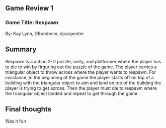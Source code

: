 ## Game Review 1

### Game Title: Respawn
By: Kay Lynn, DBorsheim, djcarpenter

## Summary
Respawn is a action 2-D puzzle, unity, and platformer where the player has to die to win by firguring out the puzzle of the game. The player carries a triangular object to throw across where the player wants to respawn. For insistance, in the beginning of the game the player starts off on top of a building with the triangular object to aim and land on top of the building the player is trying to get across. Then the player must die to respawn where the triangular object landed and repeat to get through the game.     

## Final thoughts

Was it fun
